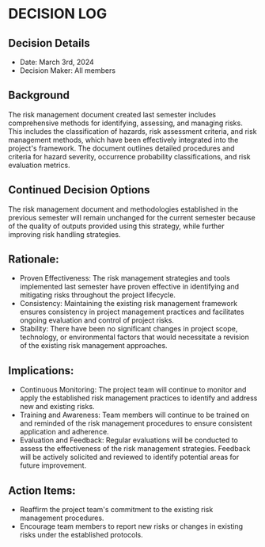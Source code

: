 # DECISION LOG 
## Decision Details 
- Date: March 3rd, 2024
- Decision Maker: All members

## Background
The risk management document created last semester includes comprehensive methods for identifying, assessing, and managing risks. This includes the classification of hazards, risk assessment criteria, and risk management methods, which have been effectively integrated into the project's framework. The document outlines detailed procedures and criteria for hazard severity, occurrence probability classifications, and risk evaluation metrics.

## Continued Decision Options
The risk management document and methodologies established in the previous semester will remain unchanged for the current semester because of the quality of outputs provided using this strategy, while further improving risk handling strategies.

## Rationale:
- Proven Effectiveness: The risk management strategies and tools implemented last semester have proven effective in identifying and mitigating risks throughout the project lifecycle.
- Consistency: Maintaining the existing risk management framework ensures consistency in project management practices and facilitates ongoing evaluation and control of project risks.
- Stability: There have been no significant changes in project scope, technology, or environmental factors that would necessitate a revision of the existing risk management approaches.

## Implications:
- Continuous Monitoring: The project team will continue to monitor and apply the established risk management practices to identify and address new and existing risks.
- Training and Awareness: Team members will continue to be trained on and reminded of the risk management procedures to ensure consistent application and adherence.
- Evaluation and Feedback: Regular evaluations will be conducted to assess the effectiveness of the risk management strategies. Feedback will be actively solicited and reviewed to identify potential areas for future improvement.

## Action Items:
- Reaffirm the project team's commitment to the existing risk management procedures.
- Encourage team members to report new risks or changes in existing risks under the established protocols.
